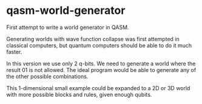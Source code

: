 # qasm-world-generator

First attempt to write a world generator in QASM.

Generating worlds with wave function collapse was first attempted in classical computers, but quantum computers should be able to do it much faster.

In this version we use only 2 q-bits. We need to generate a world where the result 01 is not allowed. The ideal program would be able to generate any of the other possible combinations.

This 1-dimensional small example could be expanded to a 2D or 3D world with more possible blocks and rules, given enough qubits.
